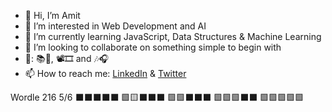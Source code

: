 - 👋 Hi, I’m Amit
- 👀 I’m interested in Web Development and AI
- 🌱 I’m currently learning JavaScript, Data Structures & Machine Learning
- 💞️ I’m looking to collaborate on something simple to begin with
- 🧡: 📚🐛, 📽🎞 and 🎶🎧
- 📫 How to reach me: [LinkedIn](https://www.linkedin.com/in/amit-divekar/) & [Twitter](https://twitter.com/Pola8976)

Wordle 216 5/6
⬛⬛⬛⬛⬛
🟩🟨⬛⬛⬛
🟩🟩⬛⬛⬛
🟩🟩🟩⬛⬛
🟩🟩🟩🟩🟩 

<!---
Pola8976/Pola8976 is a ✨ special ✨ repository because its `README.md` (this file) appears on your GitHub profile.
You can click the Preview link to take a look at your changes.
--->
